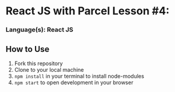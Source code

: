 # React JS with Parcel Lesson #4:
### Language(s): React JS

## How to Use
1. Fork this repository
2. Clone to your local machine
3. `npm install` in your terminal to install node-modules
4. `npm start` to open development in your browser
